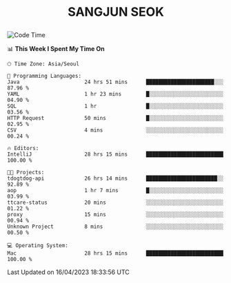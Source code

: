 <h1>
 <p align="center">
   SANGJUN SEOK
 </p>
</h1>

<!--START_SECTION:waka-->
![Code Time](http://img.shields.io/badge/Code%20Time-2%2C454%20hrs%2029%20mins-blue)

📊 **This Week I Spent My Time On** 

```text
🕑︎ Time Zone: Asia/Seoul

💬 Programming Languages: 
Java                     24 hrs 51 mins      ██████████████████████░░░   87.96 % 
YAML                     1 hr 23 mins        █░░░░░░░░░░░░░░░░░░░░░░░░   04.90 % 
SQL                      1 hr                █░░░░░░░░░░░░░░░░░░░░░░░░   03.56 % 
HTTP Request             50 mins             █░░░░░░░░░░░░░░░░░░░░░░░░   02.95 % 
CSV                      4 mins              ░░░░░░░░░░░░░░░░░░░░░░░░░   00.24 % 

🔥 Editors: 
IntelliJ                 28 hrs 15 mins      █████████████████████████   100.00 % 

🐱‍💻 Projects: 
tdogtdog-api             26 hrs 14 mins      ███████████████████████░░   92.89 % 
aop                      1 hr 7 mins         █░░░░░░░░░░░░░░░░░░░░░░░░   03.99 % 
ttcare-status            20 mins             ░░░░░░░░░░░░░░░░░░░░░░░░░   01.22 % 
proxy                    15 mins             ░░░░░░░░░░░░░░░░░░░░░░░░░   00.94 % 
Unknown Project          8 mins              ░░░░░░░░░░░░░░░░░░░░░░░░░   00.50 % 

💻 Operating System: 
Mac                      28 hrs 15 mins      █████████████████████████   100.00 % 
```


 Last Updated on 16/04/2023 18:33:56 UTC
<!--END_SECTION:waka-->
